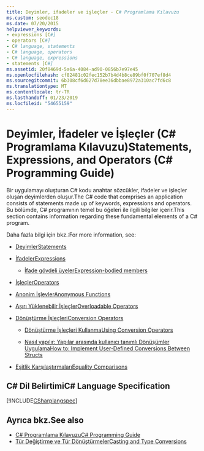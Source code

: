 ```yaml
---
title: Deyimler, ifadeler ve işleçler - C# Programlama Kılavuzu
ms.custom: seodec18
ms.date: 07/20/2015
helpviewer_keywords:
- expressions [C#]
- operators [C#]
- C# language, statements
- C# language, operators
- C# language, expressions
- statements [C#]
ms.assetid: 20f8469d-5a6a-4084-ad90-0856b7e97e45
ms.openlocfilehash: cf82481c02fec152b7b4d4b8ce89bf0f707ef8d4
ms.sourcegitcommit: 6b308cf6d627d78ee36dbbae8972a310ac7fd6c8
ms.translationtype: MT
ms.contentlocale: tr-TR
ms.lasthandoff: 01/23/2019
ms.locfileid: "54655159"
---
```

# <a name="statements-expressions-and-operators-c-programming-guide"></a><span data-ttu-id="f6f5c-102">Deyimler, İfadeler ve İşleçler (C# Programlama Kılavuzu)</span><span class="sxs-lookup"><span data-stu-id="f6f5c-102">Statements, Expressions, and Operators (C# Programming Guide)</span></span>
<span data-ttu-id="f6f5c-103">Bir uygulamayı oluşturan C# kodu anahtar sözcükler, ifadeler ve işleçler oluşan deyimlerden oluşur.</span><span class="sxs-lookup"><span data-stu-id="f6f5c-103">The C# code that comprises an application consists of statements made up of keywords, expressions and operators.</span></span> <span data-ttu-id="f6f5c-104">Bu bölümde, C# programının temel bu öğeleri ile ilgili bilgiler içerir.</span><span class="sxs-lookup"><span data-stu-id="f6f5c-104">This section contains information regarding these fundamental elements of a C# program.</span></span>  
  
 <span data-ttu-id="f6f5c-105">Daha fazla bilgi için bkz.:</span><span class="sxs-lookup"><span data-stu-id="f6f5c-105">For more information, see:</span></span>  
  
-   [<span data-ttu-id="f6f5c-106">Deyimler</span><span class="sxs-lookup"><span data-stu-id="f6f5c-106">Statements</span></span>](statements.md)  
  
-   [<span data-ttu-id="f6f5c-107">İfadeler</span><span class="sxs-lookup"><span data-stu-id="f6f5c-107">Expressions</span></span>](expressions.md)  
  
    -   [<span data-ttu-id="f6f5c-108">İfade gövdeli üyeler</span><span class="sxs-lookup"><span data-stu-id="f6f5c-108">Expression-bodied members</span></span>](expression-bodied-members.md)
 
-   [<span data-ttu-id="f6f5c-109">İşleçler</span><span class="sxs-lookup"><span data-stu-id="f6f5c-109">Operators</span></span>](operators.md)  
  
-   [<span data-ttu-id="f6f5c-110">Anonim İşlevler</span><span class="sxs-lookup"><span data-stu-id="f6f5c-110">Anonymous Functions</span></span>](anonymous-functions.md)  
  
-   [<span data-ttu-id="f6f5c-111">Aşırı Yüklenebilir İşleçler</span><span class="sxs-lookup"><span data-stu-id="f6f5c-111">Overloadable Operators</span></span>](overloadable-operators.md)  
  
-   [<span data-ttu-id="f6f5c-112">Dönüştürme İşleçleri</span><span class="sxs-lookup"><span data-stu-id="f6f5c-112">Conversion Operators</span></span>](conversion-operators.md)  
  
    -   [<span data-ttu-id="f6f5c-113">Dönüştürme İşleçleri Kullanma</span><span class="sxs-lookup"><span data-stu-id="f6f5c-113">Using Conversion Operators</span></span>](using-conversion-operators.md)  
  
    -   [<span data-ttu-id="f6f5c-114">Nasıl yapılır: Yapılar arasında kullanıcı tanımlı Dönüşümler Uygulama</span><span class="sxs-lookup"><span data-stu-id="f6f5c-114">How to: Implement User-Defined Conversions Between Structs</span></span>](how-to-implement-user-defined-conversions-between-structs.md)  
  
-   [<span data-ttu-id="f6f5c-115">Eşitlik Karşılaştırmaları</span><span class="sxs-lookup"><span data-stu-id="f6f5c-115">Equality Comparisons</span></span>](equality-comparisons.md)  
  
## <a name="c-language-specification"></a><span data-ttu-id="f6f5c-116">C# Dil Belirtimi</span><span class="sxs-lookup"><span data-stu-id="f6f5c-116">C# Language Specification</span></span>  
 [!INCLUDE[CSharplangspec](~/includes/csharplangspec-md.md)]  
  
## <a name="see-also"></a><span data-ttu-id="f6f5c-117">Ayrıca bkz.</span><span class="sxs-lookup"><span data-stu-id="f6f5c-117">See also</span></span>

- [<span data-ttu-id="f6f5c-118">C# Programlama Kılavuzu</span><span class="sxs-lookup"><span data-stu-id="f6f5c-118">C# Programming Guide</span></span>](../../../csharp/programming-guide/index.md)
- [<span data-ttu-id="f6f5c-119">Tür Değiştirme ve Tür Dönüştürmeler</span><span class="sxs-lookup"><span data-stu-id="f6f5c-119">Casting and Type Conversions</span></span>](../../../csharp/programming-guide/types/casting-and-type-conversions.md)
